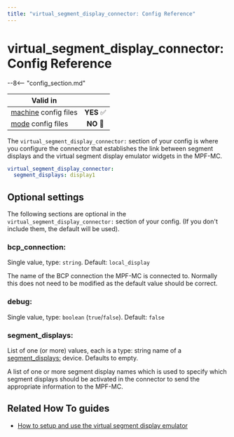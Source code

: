 ```yaml
---
title: "virtual_segment_display_connector: Config Reference"
---
```


# virtual_segment_display_connector: Config Reference

--8<-- "config_section.md"

| Valid in | |
|-----|:----:|
|[machine](instructions/machine_config.md) config files |**YES** :white_check_mark:|
|[mode](instructions/mode_config.md) config files|**NO** :no_entry_sign:|

The `virtual_segment_display_connector:` section of your config is where
you configure the connector that establishes the link between segment
displays and the virtual segment display emulator widgets in the MPF-MC.

``` yaml
virtual_segment_display_connector:
  segment_displays: display1
```

## Optional settings

The following sections are optional in the
`virtual_segment_display_connector:` section of your config. (If you
don't include them, the default will be used).

### bcp_connection:

Single value, type: `string`. Default: `local_display`

The name of the BCP connection the MPF-MC is connected to. Normally this
does not need to be modified as the default value should be correct.

### debug:

Single value, type: `boolean` (`true`/`false`). Default: `false`

### segment_displays:

List of one (or more) values, each is a type: string name of a
[segment_displays:](segment_displays.md)
device. Defaults to empty.

A list of one or more segment display names which is used to specify
which segment displays should be activated in the connector to send the
appropriate information to the MPF-MC.

## Related How To guides

* [How to setup and use the virtual segment display emulator](../mc/widgets/segment_display_emulator/how_to.md)
